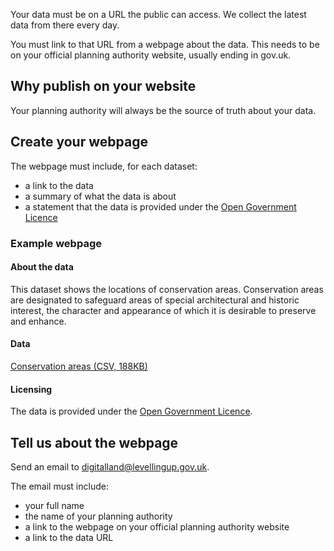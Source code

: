 Your data must be on a URL the public can access. We collect the latest data from there every day.

You must link to that URL from a webpage about the data. This needs to be on your official planning authority website, usually ending in gov.uk.

Why publish on your website
----------------

Your planning authority will always be the source of truth about your data.

Create your webpage
--------------------

The webpage must include, for each dataset:

- a link to the data
- a summary of what the data is about
- a statement that the data is provided under the [Open Government Licence](https://www.nationalarchives.gov.uk/doc/open-government-licence/version/3/)


### Example webpage

#### About the data

This dataset shows the locations of conservation areas. Conservation areas are designated to safeguard areas of special architectural and historic interest, the character and appearance of which it is desirable to preserve and enhance. 

#### Data

[Conservation areas (CSV, 188KB)](https://publish.planning.data.gov.uk/public/downloadable/conservationArea.csv)

#### Licensing

The data is provided under the [Open Government Licence](https://www.nationalarchives.gov.uk/doc/open-government-licence/version/3/).

Tell us about the webpage
-------------

Send an email to [digitalland@levellingup.gov.uk](mailto:digitalland@levellingup.gov.uk).

The email must include:

- your full name
- the name of your planning authority
- a link to the webpage on your official planning authority website
- a link to the data URL
